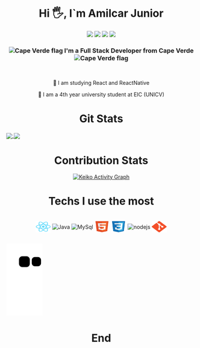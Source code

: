 <div aling="center">
  <h1 align="center">Hi 🖐, I`m Amilcar Junior</h1>
</div> 

<div align="center">
  <a align="center" href="https://www.instagram.com/mikamikaus/" target="_blank"><img src="https://img.shields.io/badge/-Instagram-%23E4405F?style=for-the-badge&logo=instagram&logoColor=white" target="_blank"></a>
  <a align="center" href = "mailto:amilcarjunior2000@gmail.com"><img src="https://img.shields.io/badge/-Gmail-%23333?style=for-the-badge&logo=gmail&logoColor=white" target="_blank"></a>
 	<a align="center" href="https://www.youtube.com/MikamikausGames" target="_blank"><img src="https://img.shields.io/badge/YouTube-FF0000?style=for-the-badge&logo=youtube&logoColor=white" target="_blank"></a>
  <a align="center" href="https://www.linkedin.com/in/amilcar-júnior-4b7b1b22b/" target="_blank"><img src="https://img.shields.io/badge/LinkedIn-0077B5?style=for-the-badge&logo=linkedin&logoColor=white" target="_blank"></a>
</div>

<div aling="center">
  <h3 align="center">
<img aling="center" alt="Cape Verde flag" width="26px" src="https://image.flaticon.com/icons/png/512/206/206814.png" /> 
    I'm a Full Stack Developer from Cape Verde
<img aling="center" alt="Cape Verde flag" width="26px" src="https://image.flaticon.com/icons/png/512/206/206814.png" /> </h3>
</div> 

<div align="center">
  <br/>
<p align="center">🌱 I am studying React and ReactNative</p>
  <p align="center">💼 I am a 4th year university student at EIC (UNICV)</p>
</div>

<div aling="center">
  <h1 align="center">Git Stats</h1>
</div> 

<div aling="center">
  <a href="https://github.com/Amilcar-Junior">
    <img align="center" height="190em" src="https://github-readme-stats.vercel.app/api?username=Amilcar-Junior&show_icons=true&theme=dark&include_all_commits=true&count_private=true"/>
    <img align="center" height="190em" src="https://github-readme-stats.vercel.app/api/top-langs/?username=Amilcar-Junior&layout=compact&langs_count=7&theme=dark"/>
  </a>
</div>

<div aling="center">
  <h1 align="center">Contribution Stats</h1>
</div> 
   <p align="center">
   <a align="center" href="https://github.com/ashutosh00710/github-readme-activity-graph"><img alt="Keiko Activity Graph" src="https://activity-graph.herokuapp.com/graph?username=Amilcar-Junior&layout=compact&bg_color=111111&color=BE91F2&line=70A4FC&point=FFFFFF&hide_border=true" /></a>
   </p>
 
<div aling="center">
  <h1 align="center">Techs I use the most</h1>
</div> 

<div align="center" style="display: inline_block"><br>
  <img align="center" alt="React" height="30" width="40" src="https://raw.githubusercontent.com/devicons/devicon/master/icons/react/react-original.svg">
  <img align="center" alt="Java" height="30" width="40" src='https://cdn.jsdelivr.net/gh/devicons/devicon/icons/java/java-original.svg'>
 <!-- <img align="center" alt="Python" height="30" width="40" src='https://cdn.jsdelivr.net/gh/devicons/devicon/icons/python/python-original.svg'> -->
  <img align="center" alt="MySql" height="30" width="40" src='https://cdn.jsdelivr.net/gh/devicons/devicon/icons/mysql/mysql-original.svg'>
  <img align="center" alt="HTML" height="30" width="40" src="https://raw.githubusercontent.com/devicons/devicon/master/icons/html5/html5-original.svg">
  <img align="center" alt="CSS" height="30" width="40" src="https://raw.githubusercontent.com/devicons/devicon/master/icons/css3/css3-original.svg">
  <img align="center" alt="nodejs" height="30" width="40" src="https://cdn.worldvectorlogo.com/logos/nodejs-icon.svg">
  <img align="center" alt="git" height="30" width="40" src="https://raw.githubusercontent.com/devicons/devicon/master/icons/git/git-original.svg">
  
</div>
  
##
 
<div aling="center"> 

  ![Snake animation](https://github.com/Amilcar-Junior/Amilcar-Junior/blob/output/github-contribution-grid-snake.svg) 
  
</div>

<div aling="center">
  <h1 align="center">End</h1>
</div> 


